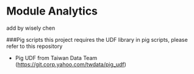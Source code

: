 # Module Analytics
add by wisely chen

###Pig scripts
this project requires the UDF library in pig scripts, please refer to this repository
- Pig UDF from Taiwan Data Team (https://git.corp.yahoo.com/twdata/pig_udf)

